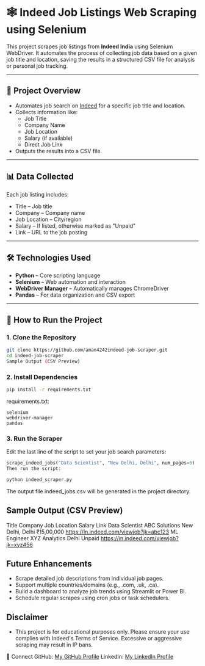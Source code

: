 # 🕸️ Indeed Job Listings Web Scraping using Selenium

This project scrapes job listings from **Indeed India** using Selenium WebDriver. It automates the process of collecting job data based on a given job title and location, saving the results in a structured CSV file for analysis or personal job tracking.

---

## 📌 Project Overview

- Automates job search on [Indeed](https://in.indeed.com) for a specific job title and location.
- Collects information like:
  - Job Title
  - Company Name
  - Job Location
  - Salary (if available)
  - Direct Job Link
- Outputs the results into a CSV file.

---

## 📊 Data Collected

Each job listing includes:

- Title – Job title
- Company – Company name
- Job Location – City/region
- Salary – If listed, otherwise marked as "Unpaid"
- Link – URL to the job posting

---

## 🛠️ Technologies Used

- **Python** – Core scripting language
- **Selenium** – Web automation and interaction
- **WebDriver Manager** – Automatically manages ChromeDriver
- **Pandas** – For data organization and CSV export

---

## 🚀 How to Run the Project

### 1. Clone the Repository

```bash
git clone https://github.com/aman4242indeed-job-scraper.git
cd indeed-job-scraper
Sample Output (CSV Preview)
```
### 2. Install Dependencies
```bash
pip install -r requirements.txt
```
requirements.txt:
```nginx
selenium
webdriver-manager
pandas
```
### 3. Run the Scraper
Edit the last line of the script to set your job search parameters:
``` python
scrape_indeed_jobs("Data Scientist", "New Delhi, Delhi", num_pages=6)
Then run the script:
```
``` bash
python indeed_scraper.py
```
The output file indeed_jobs.csv will be generated in the project directory.

## Sample Output (CSV Preview)
Title             	Company	           Job Location	          Salary             	Link
Data Scientist    	ABC Solutions	     New Delhi, Delhi    	₹15,00,000     	https://in.indeed.com/viewjob?jk=abc123
ML Engineer	        XYZ Analytics	         Delhi	            Unpaid	      https://in.indeed.com/viewjob?jk=xyz456

## Future Enhancements
  - Scrape detailed job descriptions from individual job pages.
  - Support multiple countries/domains (e.g., .com, .uk, .ca).
  - Build a dashboard to analyze job trends using Streamlit or Power BI.
  - Schedule regular scrapes using cron jobs or task schedulers.

## Disclaimer
- This project is for educational purposes only. Please ensure your use complies with Indeed's Terms of Service. Excessive or aggressive scraping may result in IP bans.

🔗 Connect
GitHub: [My GitHub Profile](https://github.com/Aman4242)
LinkedIn: [My LinkedIn Profile](in/aman-kumar-a51776224)
